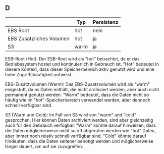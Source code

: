 ## D

|                          | Typ  | Persistenz |
| ------------------------ | ---- | ---------- |
| EBS Root                 | hot  | nein       |
| EBS Zusätzliches Volumen | hot  | ja         |
| S3                       | warm | ja         |

ESB-Root (Hot): Der ESB-Root wird als "hot" betrachtet, da er das Betriebssystem hostet und kontinuierlich in Gebrauch ist. "Hot" bedeutet in diesem Kontext, dass dieser Speicherbereich aktiv genutzt wird und eine hohe Zugriffshäufigkeit aufweist.

EBS-Zusatzvolumen (Warm): Das EBS-Zusatzvolumen wird als "warm" eingestuft, da es Daten enthält, die nicht archiviert werden, aber auch nicht permanent genutzt werden. "Warm" bedeutet, dass die Daten nicht so häufig wie im "hot"-Speicherbereich verwendet werden, aber dennoch schnell verfügbar sind.

S3 (Warm und Cold): Im Fall von S3 wird von "warm" und "cold" gesprochen. Hier können Daten archiviert werden, sind aber gleichzeitig auch für den Gebrauch verfügbar. "Warm" könnte darauf hinweisen, dass die Daten möglicherweise nicht so oft abgerufen werden wie "hot" Daten, aber immer noch relativ schnell verfügbar sind. "Cold" könnte darauf hindeuten, dass die Daten seltener benötigt werden und möglicherweise länger dauert, um auf sie zuzugreifen.

